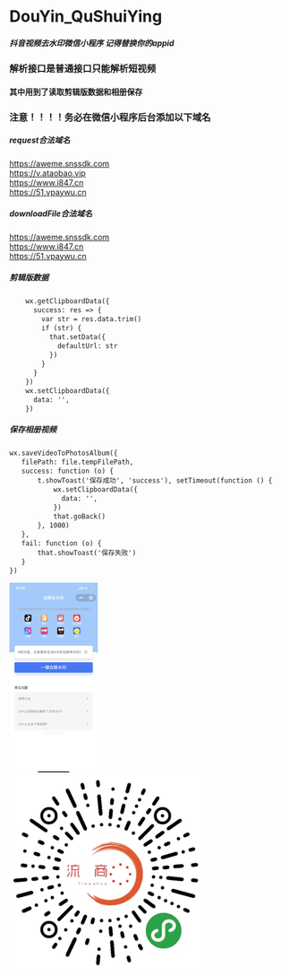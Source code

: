 # DouYin_QuShuiYing
##### 抖音视频去水印微信小程序 记得替换你的appid
### 解析接口是普通接口只能解析短视频
#### 其中用到了读取剪辑版数据和相册保存
### 注意！！！！务必在微信小程序后台添加以下域名
##### request合法域名
https://aweme.snssdk.com \
https://v.ataobao.vip \
https://www.i847.cn \
https://51.vpaywu.cn
##### downloadFile合法域名
https://aweme.snssdk.com \
https://www.i847.cn \
https://51.vpaywu.cn

##### 剪辑版数据
```
    wx.getClipboardData({
      success: res => {
        var str = res.data.trim()
        if (str) {
          that.setData({
            defaultUrl: str
          })
        }
      }
    })
    wx.setClipboardData({
      data: '',
    })
```
##### 保存相册视频
```
wx.saveVideoToPhotosAlbum({
   filePath: file.tempFilePath,
   success: function (o) {
       t.showToast('保存成功', 'success'), setTimeout(function () {
           wx.setClipboardData({
             data: '',
           })
           that.goBack()
       }, 1000)
   },
   fail: function (o) {
       that.showToast('保存失败')
   }
})
```

![AckyLin](https://github.com/AckyLin/DouYin_QuShuiYing/blob/master/1.png)
![AckyLin](https://github.com/AckyLin/DouYin_QuShuiYing/blob/master/2.jpg)
